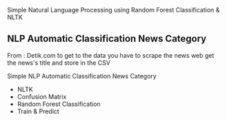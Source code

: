 Simple Natural Language Processing using Random Forest Classification &amp; NLTK

NLP Automatic Classification News Category
--------------
From : Detik.com 
to get to the data you have to scrape the news web
get the news's title and store in the CSV 

Simple NLP Automatic Classification News Category

- NLTK 
- Confusion Matrix
- Random Forest Classification 
- Train & Predict
